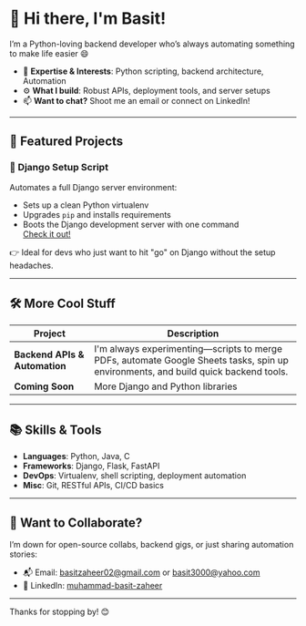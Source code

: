 # 👋 Hi there, I'm Basit!

I’m a Python-loving backend developer who’s always automating something to make life easier 😄

- 🐍 **Expertise & Interests**: Python scripting, backend architecture, Automation  
- ⚙️ **What I build**: Robust APIs, deployment tools, and server setups  
- 📫 **Want to chat?** Shoot me an email or connect on LinkedIn!

---

## 🚀 Featured Projects

### 🎉 Django Setup Script  
Automates a full Django server environment:
- Sets up a clean Python virtualenv
- Upgrades `pip` and installs requirements
- Boots the Django development server with one command  
[Check it out!](https://github.com/basit3000/Django-Setup-Script) 

👉 Ideal for devs who just want to hit "go" on Django without the setup headaches.

---

## 🛠 More Cool Stuff

| Project | Description |
|--------|-------------|
| **Backend APIs & Automation** | I'm always experimenting—scripts to merge PDFs, automate Google Sheets tasks, spin up environments, and build quick backend tools. |
| **Coming Soon** | More Django and Python libraries |

---

## 📚 Skills & Tools

- **Languages**: Python, Java, C
- **Frameworks**: Django, Flask, FastAPI 
- **DevOps**: Virtualenv, shell scripting, deployment automation  
- **Misc**: Git, RESTful APIs, CI/CD basics  

---

## 🤝 Want to Collaborate?

I’m down for open-source collabs, backend gigs, or just sharing automation stories:
- 📬 Email: basitzaheer02@gmail.com or basit3000@yahoo.com  
- 🔗 LinkedIn: [muhammad-basit-zaheer](https://www.linkedin.com/in/muhammad-basit-zaheer/)

---


Thanks for stopping by! 😊
